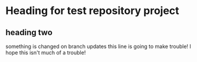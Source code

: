 # Heading for test repository project

## heading two

something is changed on branch updates
this line is going to make trouble!
I hope this isn't much of a trouble!
